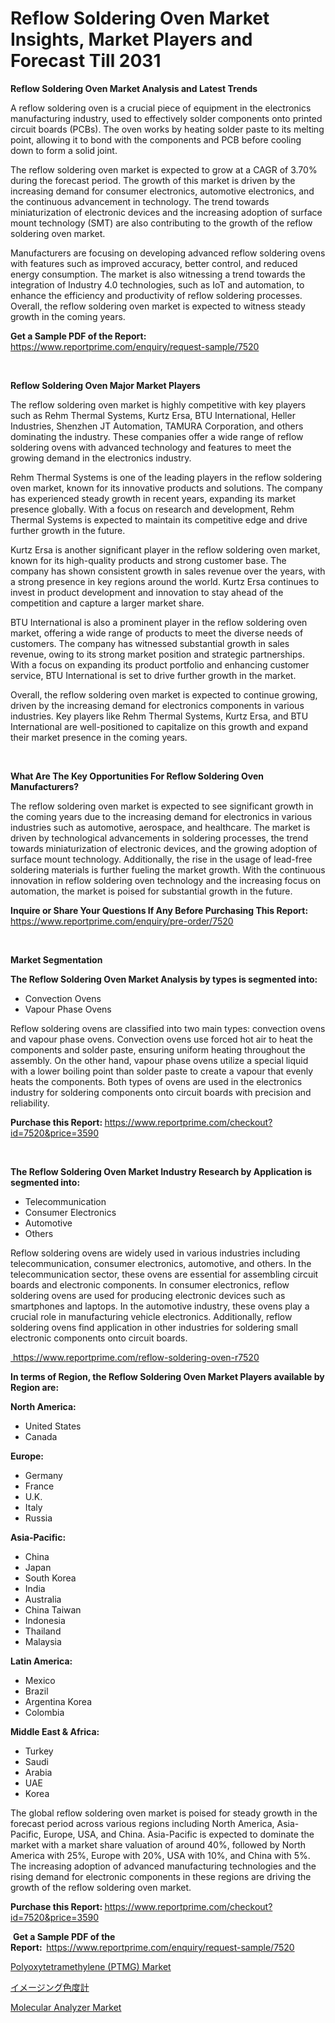 <p><h1>Reflow Soldering Oven Market Insights, Market Players and Forecast Till 2031</h1></p><p><strong>Reflow Soldering Oven Market Analysis and Latest Trends</strong></p>
<p><p>A reflow soldering oven is a crucial piece of equipment in the electronics manufacturing industry, used to effectively solder components onto printed circuit boards (PCBs). The oven works by heating solder paste to its melting point, allowing it to bond with the components and PCB before cooling down to form a solid joint.</p><p>The reflow soldering oven market is expected to grow at a CAGR of 3.70% during the forecast period. The growth of this market is driven by the increasing demand for consumer electronics, automotive electronics, and the continuous advancement in technology. The trend towards miniaturization of electronic devices and the increasing adoption of surface mount technology (SMT) are also contributing to the growth of the reflow soldering oven market.</p><p>Manufacturers are focusing on developing advanced reflow soldering ovens with features such as improved accuracy, better control, and reduced energy consumption. The market is also witnessing a trend towards the integration of Industry 4.0 technologies, such as IoT and automation, to enhance the efficiency and productivity of reflow soldering processes. Overall, the reflow soldering oven market is expected to witness steady growth in the coming years.</p></p>
<p><strong>Get a Sample PDF of the Report:&nbsp;</strong> <a href="https://www.reportprime.com/enquiry/request-sample/7520">https://www.reportprime.com/enquiry/request-sample/7520</a></p>
<p>&nbsp;</p>
<p><strong>Reflow Soldering Oven Major Market Players</strong></p>
<p><p>The reflow soldering oven market is highly competitive with key players such as Rehm Thermal Systems, Kurtz Ersa, BTU International, Heller Industries, Shenzhen JT Automation, TAMURA Corporation, and others dominating the industry. These companies offer a wide range of reflow soldering ovens with advanced technology and features to meet the growing demand in the electronics industry.</p><p>Rehm Thermal Systems is one of the leading players in the reflow soldering oven market, known for its innovative products and solutions. The company has experienced steady growth in recent years, expanding its market presence globally. With a focus on research and development, Rehm Thermal Systems is expected to maintain its competitive edge and drive further growth in the future.</p><p>Kurtz Ersa is another significant player in the reflow soldering oven market, known for its high-quality products and strong customer base. The company has shown consistent growth in sales revenue over the years, with a strong presence in key regions around the world. Kurtz Ersa continues to invest in product development and innovation to stay ahead of the competition and capture a larger market share.</p><p>BTU International is also a prominent player in the reflow soldering oven market, offering a wide range of products to meet the diverse needs of customers. The company has witnessed substantial growth in sales revenue, owing to its strong market position and strategic partnerships. With a focus on expanding its product portfolio and enhancing customer service, BTU International is set to drive further growth in the market.</p><p>Overall, the reflow soldering oven market is expected to continue growing, driven by the increasing demand for electronics components in various industries. Key players like Rehm Thermal Systems, Kurtz Ersa, and BTU International are well-positioned to capitalize on this growth and expand their market presence in the coming years.</p></p>
<p>&nbsp;</p>
<p><strong>What Are The Key Opportunities For Reflow Soldering Oven Manufacturers?</strong></p>
<p><p>The reflow soldering oven market is expected to see significant growth in the coming years due to the increasing demand for electronics in various industries such as automotive, aerospace, and healthcare. The market is driven by technological advancements in soldering processes, the trend towards miniaturization of electronic devices, and the growing adoption of surface mount technology. Additionally, the rise in the usage of lead-free soldering materials is further fueling the market growth. With the continuous innovation in reflow soldering oven technology and the increasing focus on automation, the market is poised for substantial growth in the future.</p></p>
<p><strong>Inquire or Share Your Questions If Any Before Purchasing This Report:</strong> <a href="https://www.reportprime.com/enquiry/pre-order/7520">https://www.reportprime.com/enquiry/pre-order/7520</a></p>
<p>&nbsp;</p>
<p><strong>Market Segmentation</strong></p>
<p><strong>The Reflow Soldering Oven Market Analysis by types is segmented into:</strong></p>
<p><ul><li>Convection Ovens</li><li>Vapour Phase Ovens</li></ul></p>
<p><p>Reflow soldering ovens are classified into two main types: convection ovens and vapour phase ovens. Convection ovens use forced hot air to heat the components and solder paste, ensuring uniform heating throughout the assembly. On the other hand, vapour phase ovens utilize a special liquid with a lower boiling point than solder paste to create a vapour that evenly heats the components. Both types of ovens are used in the electronics industry for soldering components onto circuit boards with precision and reliability.</p></p>
<p><strong>Purchase this Report:&nbsp;</strong><a href="https://www.reportprime.com/checkout?id=7520&price=3590">https://www.reportprime.com/checkout?id=7520&price=3590</a></p>
<p>&nbsp;</p>
<p><strong>The Reflow Soldering Oven Market Industry Research by Application is segmented into:</strong></p>
<p><ul><li>Telecommunication</li><li>Consumer Electronics</li><li>Automotive</li><li>Others</li></ul></p>
<p><p>Reflow soldering ovens are widely used in various industries including telecommunication, consumer electronics, automotive, and others. In the telecommunication sector, these ovens are essential for assembling circuit boards and electronic components. In consumer electronics, reflow soldering ovens are used for producing electronic devices such as smartphones and laptops. In the automotive industry, these ovens play a crucial role in manufacturing vehicle electronics. Additionally, reflow soldering ovens find application in other industries for soldering small electronic components onto circuit boards.</p></p>
<p><a href="https://www.reportprime.com/reflow-soldering-oven-r7520">&nbsp;https://www.reportprime.com/reflow-soldering-oven-r7520</a></p>
<p><strong>In terms of Region, the Reflow Soldering Oven Market Players available by Region are:</strong></p>
<p>
    <p> <strong> North America: </strong>
        <ul>
            <li>United States</li>
            <li>Canada</li>
        </ul>
        </p> 
    <p> <strong> Europe: </strong>
        <ul>
            <li>Germany</li>
            <li>France</li>
            <li>U.K.</li>
            <li>Italy</li>
            <li>Russia</li>
        </ul>
        </p> 
    <p> <strong> Asia-Pacific: </strong>
        <ul>
            <li>China</li>
            <li>Japan</li>
            <li>South Korea</li>
            <li>India</li>
            <li>Australia</li>
            <li>China Taiwan</li>
            <li>Indonesia</li>
            <li>Thailand</li>
            <li>Malaysia</li>
        </ul>
        </p> 
    <p> <strong> Latin America: </strong>
        <ul>
            <li>Mexico</li>
            <li>Brazil</li>
            <li>Argentina Korea</li>
            <li>Colombia</li>
        </ul>
        </p> 
    <p> <strong> Middle East & Africa: </strong>
        <ul>
            <li>Turkey</li>
            <li>Saudi</li>
            <li>Arabia</li>
            <li>UAE</li>
            <li>Korea</li>
        </ul>
    </p>
    </p>
<p><p>The global reflow soldering oven market is poised for steady growth in the forecast period across various regions including North America, Asia-Pacific, Europe, USA, and China. Asia-Pacific is expected to dominate the market with a market share valuation of around 40%, followed by North America with 25%, Europe with 20%, USA with 10%, and China with 5%. The increasing adoption of advanced manufacturing technologies and the rising demand for electronic components in these regions are driving the growth of the reflow soldering oven market.</p></p>
<p><strong>Purchase this Report: </strong><a href="https://www.reportprime.com/checkout?id=7520&price=3590">https://www.reportprime.com/checkout?id=7520&price=3590</a></p>
<p>&nbsp;<strong>Get a Sample PDF of the Report:&nbsp;&nbsp;</strong><a href="https://www.reportprime.com/enquiry/request-sample/7520">https://www.reportprime.com/enquiry/request-sample/7520</a></p>
<p><strong></strong></p>
<p><p><a href="https://natural-crush-b99.notion.site/Polyoxytetramethylene-PTMG-Market-Comprehensive-Assessment-by-Type-Application-and-Geography-b8486b9d80664810aadf4d2e0d8007f9">Polyoxytetramethylene (PTMG) Market</a></p><p><a href="https://github.com/mreklxf44233/Market-Research-Report-List-1/blob/main/831707924913.md">イメージング色度計</a></p><p><a href="https://github.com/CliffMedina6/Market-Research-Report-List-4/blob/main/molecular-analyzer-market.md">Molecular Analyzer Market</a></p></p>
